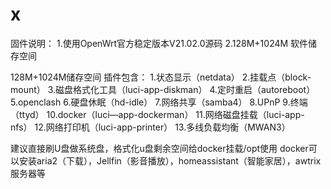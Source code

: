 # x
固件说明：
      1.使用OpenWrt官方稳定版本V21.02.0源码
      2.128M+1024M 软件储存空间

128M+1024M储存空间
插件包含：
       1.状态显示（netdata）
       2.挂载点（block-mount）
       3.磁盘格式化工具（luci-app-diskman）
       4.定时重启（autoreboot）
       5.openclash
       6.硬盘休眠（hd-idle）
       7.网络共享（samba4）
       8.UPnP
       9.终端（ttyd）
       10.docker（luci—app-dockerman）
       11.网络磁盘挂载（luci-app-nfs）
       12.网络打印机（luci-app-printer）
       13.多线负载均衡（MWAN3）

建议直接刷U盘做系统盘，格式化u盘剩余空间给docker挂载/opt使用
docker可以安装aria2（下载），Jellfin（影音播放），homeassistant（智能家居），awtrix服务器等
